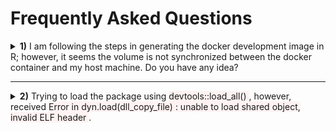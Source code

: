 # Frequently Asked Questions


<details><summary>  <b>1)</b> I am following the steps in generating the docker development image in R; however, it seems the volume is not synchronized between the docker container and my host machine. Do you have any idea? </summary>
<p>

This question is related to {ref}`setting_rep_env`. The problem can happen in the case of using a different username and volume mount path. Make sure that the three shown users are the same values.

```s
docker run -it --rm \
        -p 8787:8787 \
        -e USER= --> user <-- \
        -e PASSWORD=password \
        -v "[Path to Project A on your system]:/home/ --> user <-- /Project_A" \
        -v "[Path to cache on your system]:/home/ -->user <-- /cache" rvers

```

</p>
</details>

***********

<details><summary>  <b>2)</b> Trying to load the package using <span style="background-color: #FEF3F2"> devtools::load_all() </span>, however, received <span style="background-color: #FEF3F2"> Error in dyn.load(dll_copy_file) : unable to load shared object, invalid ELF header </span>.  </summary>
<p>

This is mainly happening because the new docker container (possibly run on Ubuntu) is trying to use the `.dll` cache file that is generated with another system. To resolve this issue, run the following command:

```r
devtools::clean_dll()
```

</p>
</details>